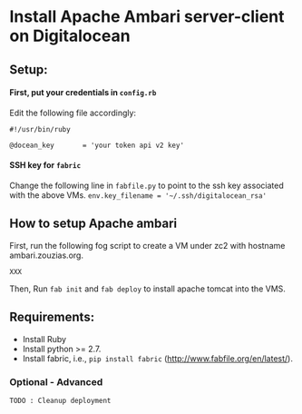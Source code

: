 # Install Apache Ambari server-client on Digitalocean

## Setup:

#### First, put your credentials in `config.rb`

Edit the following file accordingly:

```
#!/usr/bin/ruby

@docean_key       = 'your token api v2 key'
```

#### SSH key for `fabric`

Change the following line in `fabfile.py` to point to the ssh key associated with the above VMs. 
`env.key_filename = '~/.ssh/digitalocean_rsa'`

## How to setup Apache ambari

First, run the following fog script to create a VM under zc2 with hostname ambari.zouzias.org.

```
XXX
```

Then, Run ``fab init`` and ``fab deploy`` to install apache tomcat into the VMS.

## Requirements:

* Install Ruby
* Install python >= 2.7.
* Install fabric, i.e., `pip install fabric` (http://www.fabfile.org/en/latest/).


### Optional - Advanced

```
TODO : Cleanup deployment
```

